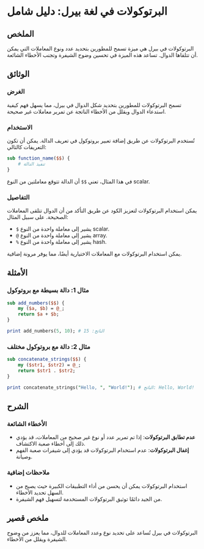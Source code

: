 <!--
Meta Description: # البرتوكولات في لغة بيرل: دليل شامل ## الملخص البرتوكولات في بيرل هي ميزة تسمح للمطورين بتحديد عدد ونوع المعاملات التي يمكن أن تتلقاها الدوال. تساعد ...
Meta Keywords: البرتوكولات, المعاملات, يمكن, الأخطاء, إلى
-->

# البرتوكولات في لغة بيرل: دليل شامل

## الملخص
البرتوكولات في بيرل هي ميزة تسمح للمطورين بتحديد عدد ونوع المعاملات التي يمكن أن تتلقاها الدوال. تساعد هذه الميزة في تحسين وضوح الشيفرة وتجنب الأخطاء الشائعة.

## الوثائق
### الغرض
تسمح البرتوكولات للمطورين بتحديد شكل الدوال في بيرل، مما يسهل فهم كيفية استدعاء الدوال ويقلل من الأخطاء الناتجة عن تمرير معاملات غير صحيحة.

### الاستخدام
تُستخدم البرتوكولات عن طريق إضافة تعبير بروتوكول في تعريف الدالة. يمكن أن تكون التعريفات كالتالي:

```perl
sub function_name($$) {
    # تنفيذ الدالة
}
```
في هذا المثال، تعني `$$` أن الدالة تتوقع معاملتين من النوع scalar.

### التفاصيل
يمكن استخدام البرتوكولات لتعزيز الكود عن طريق التأكد من أن الدوال تتلقى المعاملات الصحيحة. على سبيل المثال:

- `$` يشير إلى معاملة واحدة من النوع scalar.
- `@` يشير إلى معاملة واحدة من النوع array.
- `%` يشير إلى معاملة واحدة من النوع hash.

يمكن استخدام البرتوكولات مع المعاملات الاختيارية أيضًا، مما يوفر مرونة إضافية.

## الأمثلة
### مثال 1: دالة بسيطة مع بروتوكول
```perl
sub add_numbers($$) {
    my ($a, $b) = @_;
    return $a + $b;
}

print add_numbers(5, 10); # الناتج: 15
```

### مثال 2: دالة مع بروتوكول مختلف
```perl
sub concatenate_strings($$) {
    my ($str1, $str2) = @_;
    return $str1 . $str2;
}

print concatenate_strings("Hello, ", "World!"); # الناتج: Hello, World!
```

## الشرح
### الأخطاء الشائعة
- **عدم تطابق البرتوكولات**: إذا تم تمرير عدد أو نوع غير صحيح من المعاملات، قد يؤدي ذلك إلى أخطاء صعبة الاكتشاف.
- **إغفال البرتوكولات**: عدم استخدام البرتوكولات قد يؤدي إلى شيفرات صعبة الفهم وصيانة.

### ملاحظات إضافية
- استخدام البرتوكولات يمكن أن يحسن من أداء التطبيقات الكبيرة حيث يصبح من السهل تحديد الأخطاء.
- من الجيد دائمًا توثيق البرتوكولات المستخدمة لتسهيل فهم الشيفرة.

## ملخص قصير
البرتوكولات في بيرل تُساعد على تحديد نوع وعدد المعاملات للدوال، مما يعزز من وضوح الشيفرة ويقلل من الأخطاء.